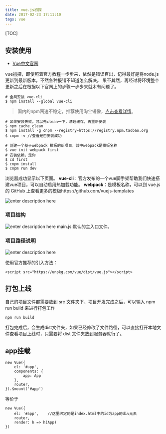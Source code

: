 ```yaml
---
title: vue.js初探
date: 2017-02-23 17:11:10
tags: vue
---
```


[TOC]

## 安装使用
- [Vue中文官网][1]

vue初探，即使照着官方教程一步步来，依然是错误百出，记得最好是将node.js更新到最新版本，不然各种报错不知道怎么解决。
果不其然，再经过将环境整个更新之后在根据以下官网上的步骤一步步来就木有问题了。

    # 全局安装 vue-cli
    $ npm install --global vue-cli
> 国内的npm网速不稳定，推荐使用淘宝镜像，[点击查看详情][4]。

    # 如果安装失败，可以先clean一下，清理缓存，再重新安装
    $ npm cache clean 
    $ npm install -g cnpm --registry=https://registry.npm.taobao.org  
    $ cnpm -v //查看是否安装成功

    # 创建一个基于webpack 模板的新项目，其中webpack是模板名称
    $ vue init webpack first
    # 安装依赖，走你
    $ cd first
    $ cnpm install
    $ cnpm run dev

浏览器成功显示以下页面。
**vue-cli**：官方发布的一个vue脚手架帮助我们快速搭建vue项目，可以自动启用热加载功能。
**webpack**：是模板名称，可以到 vue.js 的 GitHub 上查看更多的模板https://github.com/vuejs-templates

![enter description here][2]

### 项目结构

![enter description here][3]
main.js:默认的主入口文件。

### 项目路径说明

![enter description here][5]

使用官方推荐的引入方法：

    <script src="https://unpkg.com/vue/dist/vue.js"></script>
## 打包上线
自己的项目文件都需要放到 src 文件夹下，项目开发完成之后，可以输入 npm run build 来进行打包工作

    npm run build

打包完成后，会生成dist文件夹，如果已经修改了文件路径，可以直接打开本地文件查看项目上线时，只需要将 dist 文件夹放到服务器就行了。

## app挂载


    new Vue({
        el: '#app',
        components: {
            app: App
        },
        router,
    }).$mount('#app')

等价于

    new Vue({
        el: '#app',    //这里绑定的是index.html中的id为app的div元素
        router,
        render: h => h(App)
    })

  [1]: https://cn.vuejs.org/
  [2]: ./images/%E5%BE%AE%E4%BF%A1%E6%88%AA%E5%9B%BE_20170223172730.png "微信截图_20170223172730.png"
  [3]: ./images/%E5%BE%AE%E4%BF%A1%E6%88%AA%E5%9B%BE_20170223173009.png "微信截图_20170223173009.png"
  [4]: http://npm.taobao.org/
  [5]: ./images/%E5%BE%AE%E4%BF%A1%E6%88%AA%E5%9B%BE_20170227101809.png "微信截图_20170227101809.png"